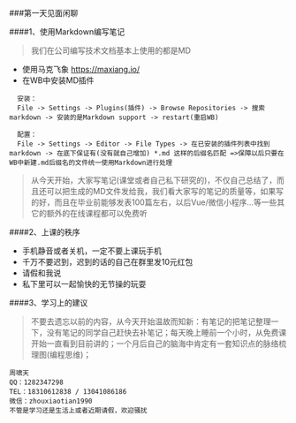 ###第一天见面闲聊

####1、使用Markdown编写笔记
> 我们在公司编写技术文档基本上使用的都是MD
- 使用马克飞象 https://maxiang.io/
- 在WB中安装MD插件
``` 
  安装：
  File -> Settings -> Plugins(插件) -> Browse Repositories -> 搜索markdown -> 安装的是Markdown support -> restart(重启WB)
  
  配置：
  File -> Settings -> Editor -> File Types -> 在已安装的插件列表中找到markdown -> 在底下保证有(没有就自己增加) *.md 这样的后缀名匹配 =>保障以后只要在WB中新建.md后缀名的文件统一使用Markdown进行处理
```
> 从今天开始，大家写笔记(课堂或者自己私下研究的)，不仅自己总结了，而且还可以把生成的MD文件发给我，我们看大家写的笔记的质量等，如果写的好，而且在毕业前能够发表100篇左右，以后Vue/微信小程序...等一些其它的额外的在线课程都可以免费听


####2、上课的秩序
- 手机静音或者关机，一定不要上课玩手机
- 千万不要迟到，迟到的话的自己在群里发10元红包
- 请假和我说
- 私下里可以一起愉快的无节操的玩耍

####3、学习上的建议
> 不要去遗忘以前的内容，从今天开始温故而知新：有笔记的把笔记整理一下，没有笔记的同学自己赶快去补笔记；每天晚上睡前一个小时，从免费课开始一直看到目前讲的；一个月后自己的脑海中肯定有一套知识点的脉络梳理图(编程思维)；

```
周啸天
QQ：1282347298
TEL：18310612838 / 13041086186
微信：zhouxiaotian1990
不管是学习还是生活上或者近期请假，欢迎骚扰
```